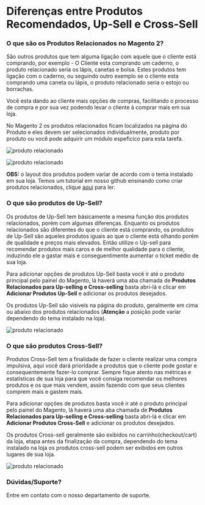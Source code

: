 # Diferenças entre Produtos Recomendados, Up-Sell e Cross-Sell

### O que são os Produtos Relacionados no Magento 2?

São outros produtos que tem alguma ligação com aquele que o cliente está comprando, por exemplo - O Cliente esta comprando um caderno, o produto relacionado seria os lápis, canetas e bolsa. Estes produtos tem ligação com o caderno, ou seguindo outro exemplo se o cliente esta comprando uma caneta ou lápis, o produto relacionado seria o estojo ou borrachas. 

Você esta dando ao cliente mais opções de compras, facilitando o processo de compra e por sua vez podendo levar o cliente à comprar mais em sua loja.

No Magento 2 os produtos relacionados ficam localizados na página do Produto e eles devem ser selecionados individualmente, produto por produto ou você pode adquirir um módulo espeficico para esta tarefa.

![produto relacionado](https://github.com/Oficina-do-Dev/Tutoriais/blob/main/Magento_2/101%20-%20Diferenças%20entre%20Produtos%20Relacionados%2C%20Up-Sell%20e%20Cross-Sell/images/image1.png)

![produto relacionado](https://github.com/Oficina-do-Dev/Tutoriais/blob/main/Magento_2/101%20-%20Diferenças%20entre%20Produtos%20Relacionados%2C%20Up-Sell%20e%20Cross-Sell/images/image2.png)

**OBS:** o layout dos produtos podem variar de acordo com o tema instalado em sua loja. Temos um tutorial em nosso github ensinando como criar produtos relacionados, clique [aqui](https://github.com/Oficina-do-Dev/Tutoriais/tree/main/Magento_2/011%20-%20Produtos%20relacionados) para ler.

### O que são produtos de Up-Sell?

Os produtos de Up-Sell tem básicamente a mesma função dos produtos relacionados, porém com algumas diferenças. Enquanto os produtos relacionados são diferentes do que o cliente está comprando, os produtos de Up-Sell são aqueles produtos iguais ao que o cliente está olhando porém de qualidade e preços mais elevados. Então utilize o Up-sell para recomendar produtos mais caros e de melhor qualidade para o cliente, induzindo ele a gastar mais e conseguentimente aumentar o ticket médio de sua loja.

Para adicionar opções de produtos Up-Sell basta você ir até o produto principal pelo painel do Magento, lá haverá uma aba chamada de **Produtos Relacionados para Up-selling e Cross-selling** basta abri-lá e clicar em **Adicionar Produtos Up-Sell** e adicionar os produtos desejados.

Os produtos Up-Sell são visiveis na página do produto, geralmente em cima ou abaixo dos produtos relacionados (**Atenção** a posição pode variar dependendo do tema instalado na loja).

![produto relacionado](https://github.com/Oficina-do-Dev/Tutoriais/blob/main/Magento_2/101%20-%20Diferenças%20entre%20Produtos%20Relacionados%2C%20Up-Sell%20e%20Cross-Sell/images/image3.png)

### O que são produtos Cross-Sell?

Produtos Cross-Sell tem a finalidade de fazer o cliente realizar uma compra impulsiva, aqui você dará prioridade a produtos que o cliente pode gostar e consequentemente fazer-lo comprar. Sempre fique atento nas métricas e estatisticas de sua loja para que você consiga recomendar os melhores produtos e os que mais vendem, assim fazendo com que seus clientes comprem mais e gastem mais.

Para adicionar opções de produtos basta você ir até o produto principal pelo painel do Magento, lá haverá uma aba chamada de **Produtos Relacionados para Up-selling e Cross-selling** basta abri-lá e clicar em **Adicionar Produtos Cross-Sell** e adicionar os produtos desejados.

Os produtos Cross-sell geralmente são exibidos no carrinho(checkout/cart) da loja, etapa antes da finalização da compra, dependendo do tema instalado na loja os produtos cross-sell podem ser exibidos em outros lugares de sua loja.

![produto relacionado](https://github.com/Oficina-do-Dev/Tutoriais/blob/main/Magento_2/101%20-%20Diferenças%20entre%20Produtos%20Relacionados%2C%20Up-Sell%20e%20Cross-Sell/images/image4.png)

### Dúvidas/Suporte?
Entre em contato com o nosso departamento de suporte.